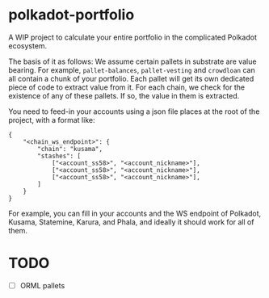 # polkadot-portfolio

A WIP project to calculate your entire portfolio in the complicated Polkadot ecosystem.

The basis of it as follows: We assume certain pallets in substrate are value bearing. For example,
`pallet-balances`, `pallet-vesting` and `crowdloan` can all contain a chunk of your portfolio. Each
pallet will get its own dedicated piece of code to extract value from it. For each chain, we check
for the existence of any of these pallets. If so, the value in them is extracted.

You need to feed-in your accounts using a json file places at the root of the project, with a format
like:

```
{
	"<chain_ws_endpoint>": {
		"chain": "kusama",
		"stashes": [
			["<account_ss58>", "<account_nickname>"],
			["<account_ss58>", "<account_nickname>"],
			["<account_ss58>", "<account_nickname>"],
		]
	}
}

```

For example, you can fill in your accounts and the WS endpoint of Polkadot, Kusama, Statemine,
Karura, and Phala, and ideally it should work for all of them.

# TODO

- [ ] ORML pallets

